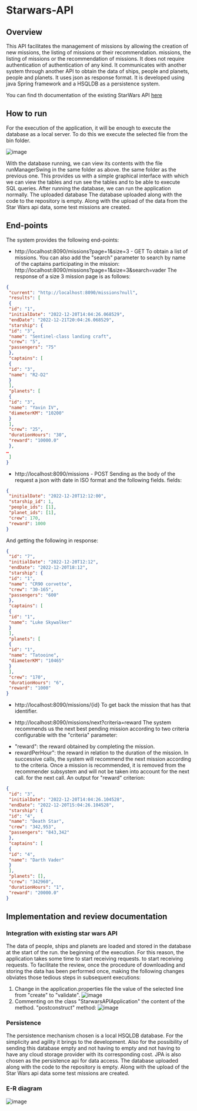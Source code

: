 # Starwars-API

## Overview
This API facilitates the management of missions by allowing the creation of new missions, the listing of missions or their recommendation. 
missions, the listing of missions or the recommendation of missions. It does not require authentication of 
authentication of any kind. It communicates with another system through another API to obtain the data of ships, people and planets, 
people and planets. It uses json as response format.
It is developed using java Spring framework and a HSQLDB as a persistence system.

You can find th documentation of the existing StarWars API [here](https://swapi.dev/documentation)

## How to run
For the execution of the application, it will be enough to execute the database as a local server. 
To do this we execute the selected file from the bin folder.

![image](https://user-images.githubusercontent.com/79599587/209660851-d71a9a83-3b97-4cb1-b53d-f400298a8281.png)

With the database running, we can view its contents with the file runManagerSwing in the same folder as above. 
the same folder as the previous one. This provides us with a simple graphical interface with which we can view the tables and run 
see the tables and to be able to execute SQL queries.
After running the database, we can run the application normally. The uploaded database 
The database uploaded along with the code to the repository is empty. Along with the upload of the data from the 
Star Wars api data, some test missions are created.

## End-points
The system provides the following end-points:

* http://localhost:8090/missions?page=1&size=3 - GET
To obtain a list of missions. You can also add the "search" parameter to 
search by name of the captains participating in the mission:
http://localhost:8090/missions?page=1&size=3&search=vader
The response of a size 3 mission page is as follows:
```json
{
 "current": "http://localhost:8090/missions?null",
 "results": [
 {
 "id": "1",
 "initialDate": "2022-12-20T14:04:26.068529",
 "endDate": "2022-12-21T20:04:26.068529",
 "starship": {
 "id": "3",
 "name": "Sentinel-class landing craft",
 "crew": "5",
 "passengers": "75"
 },
 "captains": [
 {
 "id": "3",
 "name": "R2-D2"
 }
 ],
 "planets": [
 {
 "id": "3",
 "name": "Yavin IV",
 "diameterKM": "10200"
 }
 ],
 "crew": "25",
 "durationHours": "30",
 "reward": "10000.0"
 },
…
 ]
}
```

*  http://localhost:8090/missions - POST
Sending as the body of the request a json with date in ISO format and the following fields. 
fields:
```json
{
 "initialDate": "2022-12-20T12:12:00",
 "starship_id": 1,
 "people_ids": [1],
 "planet_ids": [1],
 "crew": 170,
 "reward": 1000
}
```
And getting the following in response:
```json
{
 "id": "7",
 "initialDate": "2022-12-20T12:12",
 "endDate": "2022-12-20T18:12",
 "starship": {
 "id": "1",
 "name": "CR90 corvette",
 "crew": "30-165",
 "passengers": "600"
 },
 "captains": [
 {
 "id": "1",
 "name": "Luke Skywalker"
 }
 ],
 "planets": [
 {
 "id": "1",
 "name": "Tatooine",
 "diameterKM": "10465"
 }
 ],
 "crew": "170",
 "durationHours": "6",
 "reward": "1000"
}
```

*  http://localhost:8090/missions/{id}
To get back the mission that has that identifier.

*  http://localhost:8090/missions/next?criteria=reward
The system recommends us the next best pending mission according to two criteria 
configurable with the "criteria" parameter:
- "reward": the reward obtained by completing the mission.
- rewardPerHour": the reward in relation to the duration of the mission.
In successive calls, the system will recommend the next mission according to the criteria. 
Once a mission is recommended, it is removed from the recommender subsystem and will not be taken into account for the next call. 
for the next call. An output for "reward" criterion:
```json
{
 "id": "3",
 "initialDate": "2022-12-20T14:04:26.104528",
 "endDate": "2022-12-20T15:04:26.104528",
 "starship": {
 "id": "4",
 "name": "Death Star",
 "crew": "342,953",
 "passengers": "843,342"
 },
 "captains": [
 {
 "id": "4",
 "name": "Darth Vader"
 }
 ],
 "planets": [],
 "crew": "342960",
 "durationHours": "1",
 "reward": "20000.0"
}
```

## Implementation and review documentation
### Integration with existing star wars API
The data of people, ships and planets are loaded and stored in the database at the start of the run. 
the beginning of the execution. For this reason, the application takes some time to start receiving requests. 
to start receiving requests. 
To facilitate the review, once the procedure of downloading and storing the data has been performed 
once, making the following changes obviates those tedious steps in subsequent 
executions:
1.  Change in the application.properties file the value of the selected line from 
"create" to "validate".
![image](https://user-images.githubusercontent.com/79599587/209660656-45eabee7-d9fa-4a27-b8cd-da067ee64fe9.png)
2. Commenting on the class "StarwarsAPIApplication" the content of the method. 
"postconstruct" method:
![image](https://user-images.githubusercontent.com/79599587/209660696-0c197992-7cd0-482a-ac6f-59f598f83fe4.png)

### Persistence
The persistence mechanism chosen is a local HSQLDB database. For the simplicity and 
agility it brings to the development. Also for the possibility of sending this database empty and not having to 
empty and not having to have any cloud storage provider with its corresponding cost. 
JPA is also chosen as the persistence api for data access.
The database uploaded along with the code to the repository is empty. Along with the upload of the 
Star Wars api data some test missions are created.

### E-R diagram
![image](https://user-images.githubusercontent.com/79599587/209660764-a6dfbdb6-7505-4920-8d14-c2076a15416e.png)


